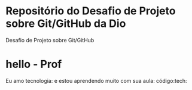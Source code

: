 # Repositório do Desafio de Projeto sobre Git/GitHub da Dio
Desafio de Projeto sobre Git/GitHub
# hello - Prof
Eu amo tecnologia: e estou aprendendo muito com sua aula: código:tech:
